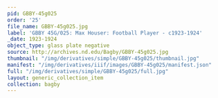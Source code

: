 ```yaml
---
pid: GBBY-45g025
order: '25'
file_name: GBBY-45g025.jpg
label: 'GBBY 45G/025: Max Houser: Football Player - c1923-1924'
_date: 1923-1924
object_type: glass plate negative
source: http://archives.nd.edu/Bagby/GBBY-45g025.jpg
thumbnail: "/img/derivatives/simple/GBBY-45g025/thumbnail.jpg"
manifest: "/img/derivatives/iiif/images/GBBY-45g025/manifest.json"
full: "/img/derivatives/simple/GBBY-45g025/full.jpg"
layout: generic_collection_item
collection: bagby
---
```

